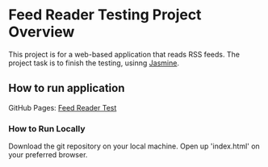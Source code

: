 # Feed Reader Testing Project Overview

This project is for a web-based application that reads RSS feeds. The project task is to finish the testing, usinng [Jasmine](http://jasmine.github.io/). 

## How to run application
GitHub Pages: [Feed Reader Test](https://michelle570.github.io/frontend-nanodegree-feedreader/)

### How to Run Locally
Download the git repository on your local machine. Open up 'index.html' on your preferred browser.
